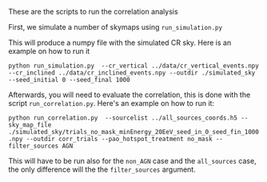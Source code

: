 These are the scripts to run the correlation analysis

First, we simulate a number of skymaps using `run_simulation.py`

This will produce a numpy file with the simulated CR sky. Here is an example on how to run it

```python run_simulation.py  --cr_vertical ../data/cr_vertical_events.npy --cr_inclined ../data/cr_inclined_events.npy --outdir ./simulated_sky --seed_initial 0 --seed_final 1000  ```

Afterwards, you will need to evaluate the correlation, this is done with the script `run_correlation.py`. Here's an example on how to run it:

```python run_correlation.py  --sourcelist ../all_sources_coords.h5 --sky_map_file ./simulated_sky/trials_no_mask_minEnergy_20EeV_seed_in_0_seed_fin_1000.npy --outdir corr_trials --pao_hotspot_treatment no_mask --filter_sources AGN```

This will have to be run also for the `non_AGN` case and the `all_sources` case, the only difference will the the `filter_sources` argument.
